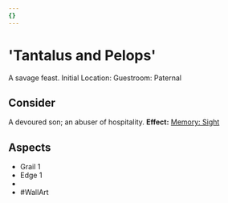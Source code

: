 ```yaml
---
{}
---
```

# 'Tantalus and Pelops'
A savage feast.
Initial Location: Guestroom: Paternal
## Consider
A devoured son; an abuser of hospitality.
**Effect:** [Memory: Sight](https://uadaf.theevilroot.xyz/rowenarium/elements/mem.sight)
## Aspects
- Grail 1
- Edge 1
-  
- #WallArt